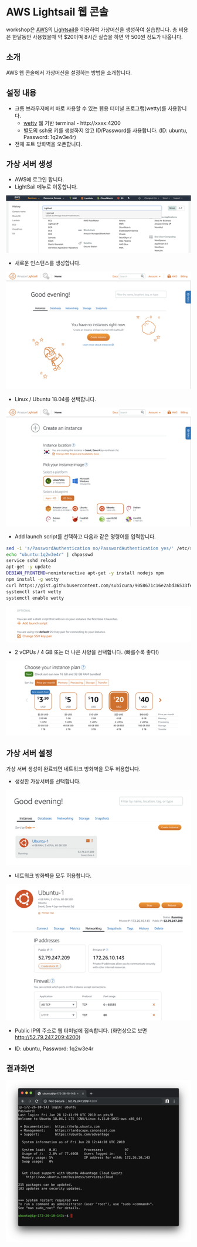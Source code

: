 # AWS Lightsail 웹 콘솔

workshop은 [AWS](https://aws.amazon.com/)의 [Lightsail](https://lightsail.aws.amazon.com/)을 이용하여 가상머신을 생성하여 실습합니다.
총 비용은 한달동안 사용했을때 약 $20이며 8시간 실습을 하면 약 500원 정도가 나옵니다.

## 소개

AWS 웹 콘솔에서 가상머신을 설정하는 방법을 소개합니다.

## 설정 내용

- 크롬 브라우저에서 바로 사용할 수 있는 웹용 터미널 프로그램(wetty)를 사용합니다.
  - [wetty](https://github.com/krishnasrinivas/wetty) 웹 기반 terminal - http://xxxx:4200
  - 별도의 ssh용 키를 생성하지 않고 ID/Password를 사용합니다. (ID: ubuntu, Password: 1q2w3e4r)
- 전체 포트 방화벽을 오픈합니다.

## 가상 서버 생성

- AWS에 로그인 합니다.
- LightSail 메뉴로 이동합니다.

![Lightsail](./imgs/0_lightsail.png)

- 새로운 인스턴스를 생성합니다.

![Create Instance](./imgs/1_create_instance.png)

- Linux / Ubuntu 18.04를 선택합니다.

![Linux Ubuntu](./imgs/2_linux_ubuntu.png)

- Add launch script를 선택하고 다음과 같은 명령어를 입력합니다.

```sh
sed -i 's/PasswordAuthentication no/PasswordAuthentication yes/' /etc/ssh/sshd_config
echo "ubuntu:1q2w3e4r" | chpasswd
service sshd reload
apt-get -y update
DEBIAN_FRONTEND=noninteractive apt-get -y install nodejs npm
npm install -g wetty
curl https://gist.githubusercontent.com/subicura/9058671c16e2abd36533fea2798886b0/raw/e5d249612711b14c9c8f44798dea1368395e86a9/wetty.service -o /lib/systemd/system/wetty.service
systemctl start wetty
systemctl enable wetty
```

![Launch Script](./imgs/3_add_launch_script.png)

- 2 vCPUs / 4 GB 또는 더 나은 사양을 선택합니다. (빠를수록 좋다!)

![Instance Plan](./imgs/4_instance_plan.png)

## 가상 서버 설정

가상 서버 생성이 완료되면 네트워크 방화벽을 모두 허용합니다.

- 생성한 가상서버를 선택합니다.

![Instance List](./imgs/5_list.png)

- 네트워크 방화벽을 모두 허용합니다.

![Firewall](./imgs/6_firewall.png)

- Public IP의 주소로 웹 터미널에 접속합니다. (화면상으로 보면 http://52.79.247.209:4200)

- ID: ubuntu, Password: 1q2w3e4r

## 결과화면

![Terminal](./imgs/7_terminal.png)
